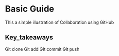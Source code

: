 # Basic Guide #

This a simple illustration of Collaboration using GitHub

## Key_takeaways #

Git clone
Git add
GIt commit
Git push

